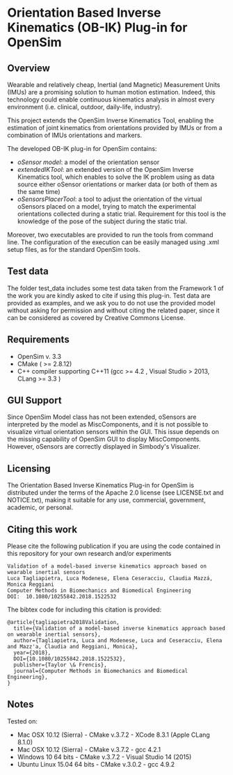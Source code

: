Orientation Based Inverse Kinematics (OB-IK) Plug-in for OpenSim
================================================================


Overview
--------
Wearable and relatively cheap, Inertial (and Magnetic) Measurement Units (IMUs) are a promising solution to human motion estimation. Indeed, this technology could enable continuous kinematics analysis in almost every environment (i.e. clinical, outdoor, daily-life, industry).

This project extends the OpenSim Inverse Kinematics Tool, enabling the estimation of joint kinematics from orientations provided by IMUs or from a combination of IMUs orientations and markers.


The developed OB-IK plug-in for OpenSim contains:

+ *oSensor model*: a model of the orientation sensor
+ *extendedIKTool*: an extended version of the OpenSim Inverse Kinematics tool, which enables to solve the IK problem using as data source either oSensor orientations or marker data (or both of them as the same time)
+ *oSensorsPlacerTool*: a tool to adjust the orientation of the virtual oSensors placed on a model, trying to match the experimental orientations collected during a static trial. Requirement for this tool is the knowledge of the pose of the subject during the static trial.


Moreover, two executables are provided to run the tools from command line. The configuration of the execution can be easily managed using .xml setup files, as for the standard OpenSim tools.


Test data
---------
The folder test_data includes some test data taken from the Framework 1 of the work you are kindly asked to cite if using this 
plug-in.
Test data are provided as examples, and we ask you to do not use the provided model without asking for permission and without citing 
the related paper, since it can be considered as covered by Creative Commons License.

Requirements
-----------
+ OpenSim v. 3.3
+ CMake ( >= 2.8.12)
+ C++ compiler supporting C++11 (gcc >= 4.2 , Visual Studio > 2013, CLang >= 3.3 )


GUI Support
-----------
Since OpenSim Model class has not been extended, oSensors are interpreted by the model as MiscComponents, and it is not possible to visualize virtual orientation sensors within the GUI. This issue depends on the missing capability of OpenSim GUI to display MiscComponents.
However, oSensors are correctly displayed in Simbody's Visualizer.


Licensing
--------------
The Orientation Based Inverse Kinematics Plug-in for OpenSim is distributed under the terms of the Apache 2.0 license (see LICENSE.txt and NOTICE.txt), making it suitable for any use, commercial, government, academic, or personal.

## Citing this work

Please cite the following publication if you are using the code contained in this repository for your own research and/or experiments


~~~
Validation of a model-based inverse kinematics approach based on wearable inertial sensors
Luca Tagliapietra, Luca Modenese, Elena Ceseracciu, Claudia Mazzá, Monica Reggiani
Computer Methods in Biomechanics and Biomedical Engineering
DOI:  10.1080/10255842.2018.1522532
~~~

The bibtex code for including this citation is provided:
~~~
@article{tagliapietra2018Validation,
  title={Validation of a model-based inverse kinematics approach based on wearable inertial sensors},
  author={Tagliapietra, Luca and Modenese, Luca and Ceseracciu, Elena and Mazz'a, Claudia and Reggiani, Monica},
  year={2018},
  DOI={10.1080/10255842.2018.1522532},
  publisher={Taylor \& Frencis}, 
  journal={Computer Methods in Biomechanics and Biomedical Engineering}, 
}
~~~


Notes
--------
Tested on:

+ Mac OSX 10.12 (Sierra) - CMake v.3.7.2 - XCode 8.3.1 (Apple CLang 8.1.0)
+ Mac OSX 10.12 (Sierra) - CMake v.3.7.2 - gcc 4.2.1
+ Windows 10 64 bits - CMake v.3.7.2 - Visual Studio 14 (2015)
+ Ubuntu Linux 15.04 64 bits - CMake v.3.0.2 - gcc 4.9.2

